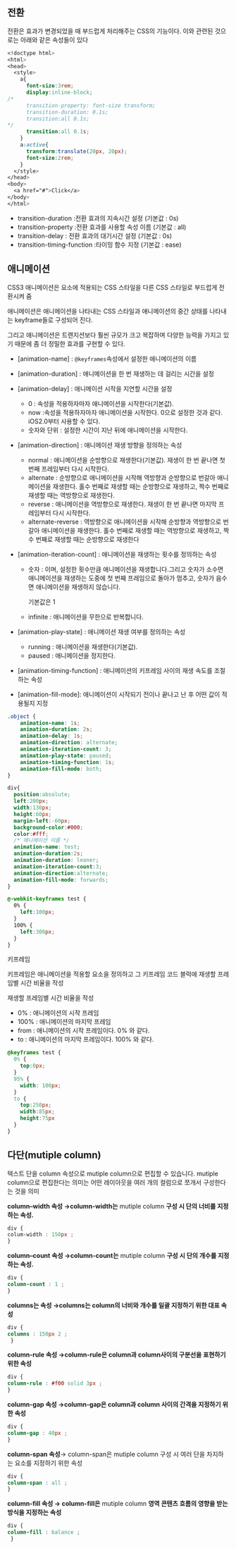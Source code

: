 ## 전환

전환은 효과가 변경되었을 때 부드럽게 처리해주는 CSS의 기능이다. 이와 관련된 것으로는 아래와 같은 속성들이 있다

```css
<!doctype html>
<html>
<head>
  <style>
    a{
      font-size:3rem;
      display:inline-block;
/*
      transition-property: font-size transform;
      transition-duration: 0.1s;
      transition:all 0.1s;
*/
      transition:all 0.1s;
    }
    a:active{
      transform:translate(20px, 20px);
      font-size:2rem;
    }
  </style>
</head>
<body>
  <a href="#">Click</a>
</body>
</html>
```

- transition-duration :전환 효과의 지속시간 설정 (기본값 : 0s)
- transition-property :전환 효과를 사용할 속성 이름 (기본값 : all)
- transition-delay : 전환 효과의 대기시간 설정 (기본값 : 0s)
- transition-timing-function :타이밍 함수 지정 (기본값 : ease)

## 애니메이션

CSS3 애니메이션은 요소에 적용되는 CSS 스타일을 다른 CSS 스타일로 부드럽게 전환시켜 줌

애니메이션은 애니메이션을 나타내는 CSS 스타일과 애니메이션의 중간 상태를 나타내는 keyframe들로 구성되어 진다.

그리고 애니메이션은 트랜지션보다 훨씬  규모가 크고 복잡하며 다양한 능력을 가지고 있기 때문에 좀 더 정밀한 효과를 구현할 수 있다.

- [animation-name] : `@keyframes`속성에서 설정한 애니메이션의 이름
- [animation-duration] : 애니메이션을 한 번 재생하는 데 걸리는 시간을 설정
- [animation-delay] : 애니메이션 시작을 지연할 시간을 설정
    - 0 : 속성을 적용하자마자 애니메이션을 시작한다(기본값).
    - now :속성을 적용하자마자 애니메이션을 시작한다. 0으로 설정한 것과 같다. iOS2.0부터 사용할 수 있다.
    - 숫자와 단위 : 설정한 시간이 지난 뒤에 애니메이션을 시작한다.

- [animation-direction] : 애니메이션 재생 방향을 정의하는 속성
    - normal : 애니메이션을 순방향으로 재생한다(기본값). 재생이 한 번 끝나면 첫 번째 프레임부터 다시 시작한다.
    - alternate : 순방향으로 애니메이션을 시작해 역방향과 순방향으로 번갈아 애니메이션을 재생한다. 홀수 번째로 재생할 때는 순방향으로 재생하고, 짝수 번째로 재생할 때는 역방향으로 재생한다.
    - reverse : 애니메이션을 역방향으로 재생한다. 재생이 한 번 끝나면 마지막 프레임부터 다시 시작한다.
    - alternate-reverse : 역방향으로 애니메이션을 시작해 순방향과 역방향으로 번갈아 애니메이션을 재생한다. 홀수 번째로 재생할 때는 역방향으로 재생하고, 짝수 번째로 재생할 때는 순방향으로 재생한다
- [animation-iteration-count] : 애니메이션을 재생하는 횟수를 정의하는 속성
    - 숫자 : 이며, 설정한 횟수만큼 애니메이션을 재생합니다.그리고 숫자가 소수면 애니메이션을 재생하는 도중에 첫 번째 프레임으로 돌아가 멈추고, 숫자가 음수면 애니메이션을 재생하지 않습니다.
        
        기본값은 1
        
    - infinite : 애니메이션을 무한으로 반복합니다.
    
- [animation-play-state] : 애니메이션 재생 여부를 정의하는 속성
    - running : 애니메이션을 재생한다(기본값).
    - paused : 애니메이션을 정지한다.
- [animation-timing-function] : 애니메이션의 키프레임 사이의 재생 속도를 조절하는 속성
- [animation-fill-mode]: 애니메이션이 시작되기 전이나 끝나고 난 후 어떤 값이 적용될지 지정

```css
.object { 
	animation-name: 1s; 
	animation-duration: 2s; 
	animation-delay: 1s; 
	animation-direction: alternate; 
	animation-iteration-count: 3; 
	animation-play-state: paused; 
	animation-timing-function: 1s; 
	animation-fill-mode: both; 
}
```

```css
div{
  position:absolute;
  left:200px;
  width:130px;
  height:60px;
  margin-left:-60px;
  background-color:#000;
  color:#fff;
  /* 애니메이션 이름 */
  animation-name: test;
  animation-duration:2s;
  animation-duration: leaner;
  animation-iteration-count:3;
  animation-direction:alternate;
  animation-fill-mode: forwards;
}

@-webkit-keyframes test {
  0% {
    left:100px;
  }
  100% {
    left:300px;
  }
}
```

키프레임

키프레임은 애니메이션을 적용할 요소을 정의하고 그 키프레임 코드 블럭에 재생할 프레임별 시간 비율을 작성

재생할 프레임별 시간 비율을 작성

- 0% : 애니메이션의 시작 프레임
- 100% : 애니메이션의 마지막 프레임
- from : 애니메이션의 시작 프레임이다. 0% 와 같다.
- to : 애니메이션의 마지막 프레임이다. 100% 와 같다.

```css
@keyframes test {
  0% {
    top:0px;
  }
  95% {
    width: 100px;
  }
  to {
    top:250px;
    width:85px;
    height:75px
  } 
}
```

## 다단(mutiple column)

텍스트 단을 column 속성으로 mutiple column으로 편집할 수 있습니다. mutiple column으로 편집한다는 의미는 어떤 레이아웃을 여러 개의 컬럼으로 쪼개서 구성한다는 것을 의미

****column–width 속성 →column-width는**** mutiple column ****구성 시 단의 너비를 지정하는 속성.****

```css
div { 
colum-width : 150px ; 
}
```

****column–count 속성 →column-count는**** mutiple column ****구성 시 단의 개수를 지정하는 속성.****

```css
div { 
column-count : 1 ; 
}
```

****columns는 속성 →columns는 column의 너비와 개수를 일괄 지정하기 위한 대표 속성****

```css
div { 
columns : 150px 2 ;
 }
```

****column-rule 속성 →column-rule은 column과 column사이의 구분선을 표현하기 위한 속성****

```css
div { 
column-rule : #f00 solid 3px ; 
}
```

****column-gap 속성 →column-gap은 column과 column 사이의 간격을 지정하기 위한 속성****

```css
div { 
column-gap : 40px ; 
}
```

**column-span  속성**→ column-span은 mutiple column 구성 시 여러 단을 차지하는 요소를 지정하기 위한 속성

```css
div { 
column-span : all ; 
}
```

****column-fill 속성 → column-fill은**** mutiple column ****영역 콘텐츠 흐름의 영향을 받는 방식을 지정하는 속성****

```css
div { 
column-fill : balance ;
 }
```
